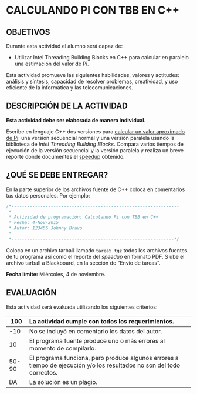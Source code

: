 # CALCULANDO PI CON TBB EN C++
## OBJETIVOS
Durante esta actividad el alumno será capaz de:

* Utilizar Intel Threading Building Blocks en C++ para calcular en paralelo una estimación del valor de Pi.

Esta actividad promueve las siguientes habilidades, valores y actitudes: análisis y síntesis, capacidad de resolver problemas, creatividad, y uso eficiente de la informática y las telecomunicaciones.

## DESCRIPCIÓN DE LA ACTIVIDAD
**Esta actividad debe ser elaborada de manera individual.**

Escribe en lenguaje C++ dos versiones para [calcular un valor aproximado de Pi](https://github.com/Manchas2k4/advanced_programming/blob/master/documents/temp/Calculando_Pi_con_Java/Computing_Pi.md): una versión secuencial normal y una versión paralela usando la biblioteca de _Intel Threading Building Blocks_. Compara varios tiempos de ejecución de la versión secuencial y la versión paralela y realiza un breve reporte donde documentes el [speedup](https://github.com/Manchas2k4/advanced_programming/blob/master/documents/temp/Calculando_Pi_con_Java/Parallelism_and_Performance.md) obtenido. 

## ¿QUÉ SE DEBE ENTREGAR?
En la parte superior de los archivos fuente de C++ coloca en comentarios tus datos personales. Por ejemplo:

```c
/*----------------------------------------------------------------
 *
 * Actividad de programación: Calculando Pi con TBB en C++
 * Fecha: 4-Nov-2015
 * Autor: 123456 Johnny Bravo
 *
 *--------------------------------------------------------------*/
 ```

Coloca en un archivo tarball llamado `tarea5.tgz` todos los archivos fuentes de tu programa así como el reporte del _speedup_ en formato PDF.
S
ube el archivo tarball a Blackboard, en la sección de “Envío de tareas”.

**Fecha límite:** Miércoles, 4 de noviembre.

## EVALUACIÓN
Esta actividad será evaluada utilizando los siguientes criterios:

100 |	La actividad cumple con todos los requerimientos.
----- | :---
-10	| No se incluyó en comentario los datos del autor.
10	| El programa fuente produce uno o más errores al momento de compilarlo.
50-90 |	El programa funciona, pero produce algunos errores a tiempo de ejecución y/o los resultados no son del todo correctos.
DA	| La solución es un plagio.
 
